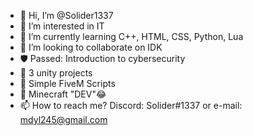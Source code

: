 - 👋 Hi, I’m @Solider1337
- 👀 I’m interested in IT
- 🌱 I’m currently learning C++, HTML, CSS, Python, Lua
- 💞️ I’m looking to collaborate on IDK
- 🛡️ Passed: Introduction to cybersecurity
- 🏴 3 unity projects
- 🏇 Simple FiveM Scripts
- 🛌 Minecraft "DEV"😂
- 📫 How to reach me? Discord: Solider#1337 or e-mail: mdyl245@gmail.com

<!---
Solider1337/Solider1337 is a ✨ special ✨ repository because its `README.md` (this file) appears on your GitHub profile.
You can click the Preview link to take a look at your changes.
--->
